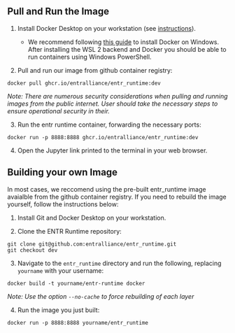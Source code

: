 ## Pull and Run the Image

1. Install Docker Desktop on your workstation \(see [instructions](https://www.docker.com/products/docker-desktop)\).
    - We recommend following [this guide](https://docs.docker.com/docker-for-windows/install/) to install Docker on Windows. After installing the WSL 2 backend and Docker you should be able to run containers using Windows PowerShell.

2. Pull and run our image from github container registry:

```docker pull ghcr.io/entralliance/entr_runtime:dev```

*Note: There are numerous security considerations when pulling and running images from the public internet. User should take the necessary steps to ensure operational security in their.*

3. Run the entr runtime container, forwarding the necessary ports:

```docker run -p 8888:8888 ghcr.io/entralliance/entr_runtime:dev```

4. Open the Jupyter link printed to the terminal in your web browser.

## Building your own Image

In most cases, we reccomend using the pre-built entr_runtime image avaialble from the github container registry. If you need to rebuild the image yourself, follow the instructions below:

1. Install Git and Docker Desktop on your workstation.

2. Clone the ENTR Runtime repository:

```
git clone git@github.com:entralliance/entr_runtime.git
git checkout dev
```

3. Navigate to the `entr_runtime` directory and run the following, replacing `yourname` with your username:

```
docker build -t yourname/entr-runtime docker
```

*Note: Use the option ``--no-cache`` to force rebuilding of each layer*

4. Run the image you just built:

```docker run -p 8888:8888 yourname/entr_runtime```